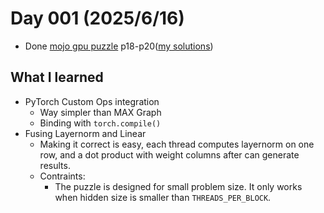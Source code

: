 # Day 001 (2025/6/16)
- Done [mojo gpu puzzle](https://builds.modular.com/puzzles/introduction.html) p18-p20([my solutions](https://github.com/Tcc0403/mojo-gpu-puzzles/tree/solution/problems))
## What I learned
- PyTorch Custom Ops integration
    - Way simpler than MAX Graph
    - Binding with `torch.compile()`
- Fusing Layernorm and Linear
    - Making it correct is easy, each thread computes layernorm on one row, and a dot product with weight columns after can generate results.
    - Contraints:
        - The puzzle is designed for small problem size. It only works when hidden size is smaller than `THREADS_PER_BLOCK`.